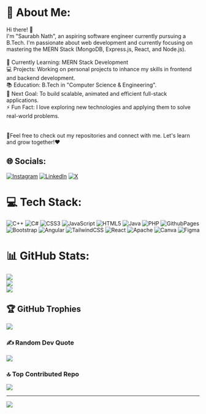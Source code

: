 # 💫 About Me:
Hi there! 👋<br>I'm "Saurabh Nath", an aspiring software engineer currently pursuing a B.Tech.  I'm passionate about web development and currently focusing on mastering the MERN Stack (MongoDB, Express.js, React, and Node.js).<br><br>🌱 Currently Learning: MERN Stack Development<br>💻 Projects: Working on personal projects to inhance my skills in frontend and backend development.<br>📚 Education: B.Tech in "Computer Science & Engineering".<br>🔭 Next Goal: To build scalable, animated and efficient full-stack applications.<br>⚡ Fun Fact: I love exploring new technologies and applying them to solve real-world problems.<br><br><br>🤝Feel free to check out my repositories and connect with me. Let's learn and grow together!❤️


## 🌐 Socials:
[![Instagram](https://img.shields.io/badge/Instagram-%23E4405F.svg?logo=Instagram&logoColor=white)](https://instagram.com/saurabhnath77) [![LinkedIn](https://img.shields.io/badge/LinkedIn-%230077B5.svg?logo=linkedin&logoColor=white)](https://linkedin.com/in/saurabh-nath-4164b3248) [![X](https://img.shields.io/badge/X-black.svg?logo=X&logoColor=white)](https://x.com/saurabhnath0) 

# 💻 Tech Stack:
![C++](https://img.shields.io/badge/c++-%2300599C.svg?style=for-the-badge&logo=c%2B%2B&logoColor=white) ![C#](https://img.shields.io/badge/c%23-%23239120.svg?style=for-the-badge&logo=csharp&logoColor=white) ![CSS3](https://img.shields.io/badge/css3-%231572B6.svg?style=for-the-badge&logo=css3&logoColor=white) ![JavaScript](https://img.shields.io/badge/javascript-%23323330.svg?style=for-the-badge&logo=javascript&logoColor=%23F7DF1E) ![HTML5](https://img.shields.io/badge/html5-%23E34F26.svg?style=for-the-badge&logo=html5&logoColor=white) ![Java](https://img.shields.io/badge/java-%23ED8B00.svg?style=for-the-badge&logo=openjdk&logoColor=white) ![PHP](https://img.shields.io/badge/php-%23777BB4.svg?style=for-the-badge&logo=php&logoColor=white) ![GithubPages](https://img.shields.io/badge/github%20pages-121013?style=for-the-badge&logo=github&logoColor=white) ![Bootstrap](https://img.shields.io/badge/bootstrap-%238511FA.svg?style=for-the-badge&logo=bootstrap&logoColor=white) ![Angular](https://img.shields.io/badge/angular-%23DD0031.svg?style=for-the-badge&logo=angular&logoColor=white) ![TailwindCSS](https://img.shields.io/badge/tailwindcss-%2338B2AC.svg?style=for-the-badge&logo=tailwind-css&logoColor=white) ![React](https://img.shields.io/badge/react-%2320232a.svg?style=for-the-badge&logo=react&logoColor=%2361DAFB) ![Apache](https://img.shields.io/badge/apache-%23D42029.svg?style=for-the-badge&logo=apache&logoColor=white) ![Canva](https://img.shields.io/badge/Canva-%2300C4CC.svg?style=for-the-badge&logo=Canva&logoColor=white) ![Figma](https://img.shields.io/badge/figma-%23F24E1E.svg?style=for-the-badge&logo=figma&logoColor=white)
# 📊 GitHub Stats:
![](https://github-readme-stats.vercel.app/api?username=saurabhnathofficial&theme=synthwave&hide_border=false&include_all_commits=true&count_private=true)<br/>
![](https://github-readme-streak-stats.herokuapp.com/?user=saurabhnathofficial&theme=synthwave&hide_border=false)<br/>
![](https://github-readme-stats.vercel.app/api/top-langs/?username=saurabhnathofficial&theme=synthwave&hide_border=false&include_all_commits=true&count_private=true&layout=compact)

## 🏆 GitHub Trophies
![](https://github-profile-trophy.vercel.app/?username=saurabhnathofficial&theme=radical&no-frame=false&no-bg=false&margin-w=4)

### ✍️ Random Dev Quote
![](https://quotes-github-readme.vercel.app/api?type=horizontal&theme=radical)

### 🔝 Top Contributed Repo
![](https://github-contributor-stats.vercel.app/api?username=saurabhnathofficial&limit=5&theme=dark&combine_all_yearly_contributions=true)

---
[![](https://visitcount.itsvg.in/api?id=saurabhnathofficial&icon=4&color=1)](https://visitcount.itsvg.in)

<!-- Proudly created with GPRM ( https://gprm.itsvg.in ) -->
